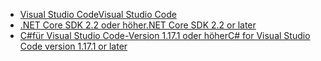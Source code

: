 * [<span data-ttu-id="2ac02-101">Visual Studio Code</span><span class="sxs-lookup"><span data-stu-id="2ac02-101">Visual Studio Code</span></span>](https://code.visualstudio.com/download)
* [<span data-ttu-id="2ac02-102">.NET Core SDK 2.2 oder höher</span><span class="sxs-lookup"><span data-stu-id="2ac02-102">.NET Core SDK 2.2 or later</span></span>](https://www.microsoft.com/net/download/all)
* [<span data-ttu-id="2ac02-103">C#für Visual Studio Code-Version 1.17.1 oder höher</span><span class="sxs-lookup"><span data-stu-id="2ac02-103">C# for Visual Studio Code version 1.17.1 or later</span></span>](https://marketplace.visualstudio.com/items?itemName=ms-vscode.csharp)